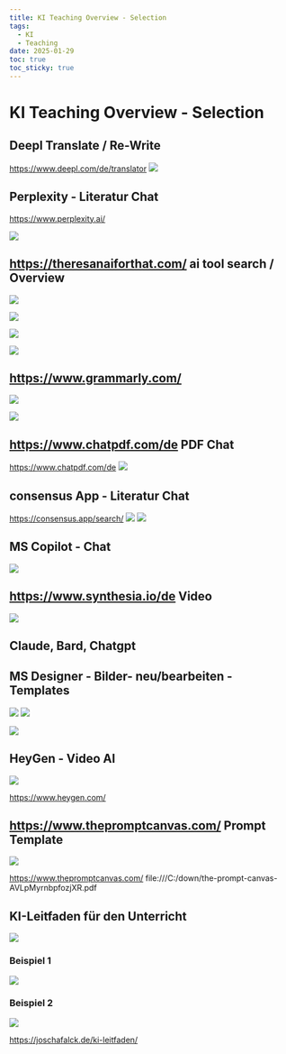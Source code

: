 ```yaml
---
title: KI Teaching Overview - Selection
tags:
  - KI
  - Teaching
date: 2025-01-29
toc: true
toc_sticky: true
---
```


# KI Teaching  Overview - Selection

## Deepl Translate / Re-Write 

https://www.deepl.com/de/translator
![](../_asset/2025-01-29-ki-lehre-20250129095302.jpg)

## Perplexity - Literatur Chat

https://www.perplexity.ai/

![](../_asset/2025-01-29-ki-lehre-20250129095653.jpg)




## https://theresanaiforthat.com/ ai tool search / Overview 

![](../_asset/2025-01-29-ki-lehre-20250129100234.jpg)

![](../_asset/2025-01-29-ki-lehre-20250129100514.jpg)


![](../_asset/2025-01-29-ki-lehre-20250129100638.jpg)


![](../_asset/2025-01-29-ki-lehre-20250129101421.jpg)

## https://www.grammarly.com/

![](../_asset/2025-01-29-ki-lehre-20250129100023.jpg)

![](../_asset/2025-01-29-ki-lehre-20250129100049.jpg)



## https://www.chatpdf.com/de PDF Chat 

https://www.chatpdf.com/de
![](../_asset/2025-01-29-ki-lehre-20250129095848.jpg)

## consensus App - Literatur Chat 


https://consensus.app/search/
![](../_asset/2025-01-29-ki-lehre-20250129095437.jpg)
![](../_asset/2025-01-29-ki-lehre-20250129095544.jpg)


## MS Copilot - Chat 
![](../_asset/2025-01-29-ki-lehre-20250129102128.jpg)

## https://www.synthesia.io/de Video 

![](../_asset/2025-01-29-ki-lehre-20250129102009.jpg)

## Claude, Bard, Chatgpt 


## MS Designer - Bilder- neu/bearbeiten - Templates 
![](../_asset/2025-01-29-ki-lehre-20250129102323.jpg)
![](../_asset/2025-01-29-ki-lehre-20250129102411.jpg)

![](../_asset/2025-01-29-ki-lehre-20250129102429.jpg)

## HeyGen - Video AI

![](../_asset/2025-01-29-ki-lehre-20250129101902.jpg)

https://www.heygen.com/

## https://www.thepromptcanvas.com/ Prompt Template 

![](../_asset/2025-01-29-ki-lehre-20250129101546.jpg)

https://www.thepromptcanvas.com/
file:///C:/down/the-prompt-canvas-AVLpMyrnbpfozjXR.pdf


## KI-Leitfaden für den Unterricht

![](../_asset/2025-01-29-ki-lehre-20250129094905.jpg)


### Beispiel 1 

![](../_asset/2025-01-29-ki-lehre-20250129095003.jpg)


### Beispiel 2
![](../_asset/2025-01-29-ki-lehre-20250129095021.jpg)


https://joschafalck.de/ki-leitfaden/
